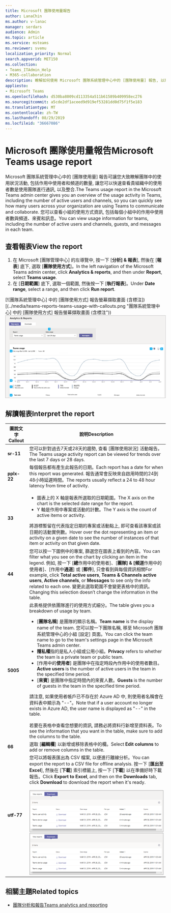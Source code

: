 ```yaml
---
title: Microsoft 團隊使用量報告
author: LanaChin
ms.author: v-lanac
manager: serdars
audience: Admin
ms.topic: article
ms.service: msteams
ms.reviewer: svemu
localization_priority: Normal
search.appverid: MET150
ms.collection:
- Teams_ITAdmin_Help
- M365-collaboration
description: 瞭解如何使用 Microsoft 團隊系統管理中心中的 [團隊使用量] 報告, 以取得貴組織中的小組活動的概覽。
appliesto:
- Microsoft Teams
ms.openlocfilehash: d530ba8009cd113354a511b61589b409958ec276
ms.sourcegitcommit: a5cde2df1aceed9d919ef53281dd0d75f1f5e183
ms.translationtype: MT
ms.contentlocale: zh-TW
ms.lasthandoff: 08/29/2019
ms.locfileid: "36667086"
---
```

# <a name="microsoft-teams-usage-report"></a><span data-ttu-id="3dc80-103">Microsoft 團隊使用量報告</span><span class="sxs-lookup"><span data-stu-id="3dc80-103">Microsoft Teams usage report</span></span>

<span data-ttu-id="3dc80-104">Microsoft 團隊系統管理中心中的 [團隊使用量] 報告可讓您大致瞭解團隊中的使用狀況活動, 包括作用中使用者和頻道的數量, 讓您可以快速查看貴組織中的使用者數是使用團隊進行通訊, 以及整合.</span><span class="sxs-lookup"><span data-stu-id="3dc80-104">The Teams usage report in the Microsoft Teams admin center gives you an overview of the usage activity in Teams, including the number of active users and channels, so you can quickly see how many users across your organization are using Teams to communicate and collaborate.</span></span> <span data-ttu-id="3dc80-105">您可以查看小組的使用方式資訊, 包括每個小組中的作用中使用者數與頻道、來賓和訊息。</span><span class="sxs-lookup"><span data-stu-id="3dc80-105">You can view usage information for  teams, including the number of active users and channels, guests, and messages in each team.</span></span>

## <a name="view-the-report"></a><span data-ttu-id="3dc80-106">查看報表</span><span class="sxs-lookup"><span data-stu-id="3dc80-106">View the report</span></span>

1. <span data-ttu-id="3dc80-107">在 Microsoft [團隊管理中心] 的左導覽中, 按一下 [**分析] & 報表**], 然後在 [**報表**] 底下, 選取 [**團隊使用方式**]。</span><span class="sxs-lookup"><span data-stu-id="3dc80-107">In the left navigation of the Microsoft Teams admin center, click **Analytics & reports**, and then under **Report**, select **Teams usage**.</span></span>
2. <span data-ttu-id="3dc80-108">在 [**日期範圍**] 底下, 選取一個範圍, 然後按一下 [**執行報表**]。</span><span class="sxs-lookup"><span data-stu-id="3dc80-108">Under **Date range**, select a range, and then click **Run report**.</span></span>

<span data-ttu-id="3dc80-109">[![團隊系統管理中心] 中的 [團隊使用方式] 報告螢幕擷取畫面 (含標注])[(../media/teams-reports-teams-usage-with-callouts.png "團隊系統管理中心] 中的 [團隊使用方式] 報告螢幕擷取畫面 (含標注"))</span><span class="sxs-lookup"><span data-stu-id="3dc80-109">![Screen shot of the Teams usage report in the Teams admin center with callouts](../media/teams-reports-teams-usage-with-callouts.png "Screen shot of the Teams usage report in the Teams admin center with callouts")</span></span>

## <a name="interpret-the-report"></a><span data-ttu-id="3dc80-110">解讀報表</span><span class="sxs-lookup"><span data-stu-id="3dc80-110">Interpret the report</span></span>

|<span data-ttu-id="3dc80-111">圖說文字</span><span class="sxs-lookup"><span data-stu-id="3dc80-111">Callout</span></span> |<span data-ttu-id="3dc80-112">說明</span><span class="sxs-lookup"><span data-stu-id="3dc80-112">Description</span></span>  |
|--------|-------------|
|<span data-ttu-id="3dc80-113">**sr-1**</span><span class="sxs-lookup"><span data-stu-id="3dc80-113">**1**</span></span>   |<span data-ttu-id="3dc80-114">您可以針對過去7天或28天的趨勢, 查看 [團隊使用狀況] 活動報告。</span><span class="sxs-lookup"><span data-stu-id="3dc80-114">The Teams usage activity report can be viewed for trends over the last 7 days or 28 days.</span></span> |
|<span data-ttu-id="3dc80-115">**pplx-2**</span><span class="sxs-lookup"><span data-stu-id="3dc80-115">**2**</span></span>   |<span data-ttu-id="3dc80-116">每個報告都有產生此報告的日期。</span><span class="sxs-lookup"><span data-stu-id="3dc80-116">Each report has a date for when this report was generated.</span></span> <span data-ttu-id="3dc80-117">報告通常會反映來自啟用時間的24到48小時延遲時間。</span><span class="sxs-lookup"><span data-stu-id="3dc80-117">The reports usually reflect a 24 to 48 hour latency from time of activity.</span></span> |
|<span data-ttu-id="3dc80-118">**3**</span><span class="sxs-lookup"><span data-stu-id="3dc80-118">**3**</span></span>   |<ul><li><span data-ttu-id="3dc80-119">圖表上的 X 軸是報表所選取的日期範圍。</span><span class="sxs-lookup"><span data-stu-id="3dc80-119">The X axis on the chart is the selected date range for the report.</span></span></li> <li> <span data-ttu-id="3dc80-120">Y 軸是作用中專案或活動的計數。</span><span class="sxs-lookup"><span data-stu-id="3dc80-120">The Y axis is the count of active items or activity.</span></span></li> </ul><span data-ttu-id="3dc80-121">將游標暫留在代表指定日期的專案或活動點上, 即可查看該專案或該日期的活動實例數。</span><span class="sxs-lookup"><span data-stu-id="3dc80-121">Hover over the dot representing an item or activity on a given date to see the number of instances of that item or activity on that given date.</span></span>|
|<span data-ttu-id="3dc80-122">**4**</span><span class="sxs-lookup"><span data-stu-id="3dc80-122">**4**</span></span>   |<span data-ttu-id="3dc80-123">您可以按一下圖例中的專案, 篩選您在圖表上看到的內容。</span><span class="sxs-lookup"><span data-stu-id="3dc80-123">You can filter what you see on the chart by clicking an item in the legend.</span></span> <span data-ttu-id="3dc80-124">例如, 按一下 [**總**作用中的使用者]、[**團隊] & [頻道**作用中的使用者]、[作用中**通道**] 或 [**郵件**], 只會看到與每個資訊相關</span><span class="sxs-lookup"><span data-stu-id="3dc80-124">For example, click  **Total active users**, **Teams & Channels active users**,  **Active channels**, or **Messages** to see only the info related to each one.</span></span> <span data-ttu-id="3dc80-125">變更此選取範圍不會變更表格中的資訊。</span><span class="sxs-lookup"><span data-stu-id="3dc80-125">Changing this selection doesn’t change the information in the table.</span></span> |
|<span data-ttu-id="3dc80-126">**500**</span><span class="sxs-lookup"><span data-stu-id="3dc80-126">**5**</span></span>   |<span data-ttu-id="3dc80-127">此表格提供依團隊進行的使用方式細分。</span><span class="sxs-lookup"><span data-stu-id="3dc80-127">The table gives you a breakdown of usage by team.</span></span> <ul><li><span data-ttu-id="3dc80-128">[**團隊名稱**] 是團隊的顯示名稱。</span><span class="sxs-lookup"><span data-stu-id="3dc80-128">**Team name** is the display name of the team.</span></span> <span data-ttu-id="3dc80-129">您可以按一下團隊名稱, 移至 Microsoft 團隊系統管理中心的小組 [設定] 頁面。</span><span class="sxs-lookup"><span data-stu-id="3dc80-129">You can click the team name to go to the team's settings page in the Microsoft Teams admin center.</span></span> </li> <li><span data-ttu-id="3dc80-130">**隱私權**指的是私人小組或公用小組。</span><span class="sxs-lookup"><span data-stu-id="3dc80-130">**Privacy** refers to whether the team is a private team or public team.</span></span></li> <li><span data-ttu-id="3dc80-131">[作用中的**使用者**] 是團隊中在指定時段內作用中的使用者數目。</span><span class="sxs-lookup"><span data-stu-id="3dc80-131">**Active users** is the number of active users in the team in the specified time period.</span></span></li><li><span data-ttu-id="3dc80-132">[**來賓**] 是團隊中指定時間內的來賓人數。</span><span class="sxs-lookup"><span data-stu-id="3dc80-132">**Guests** is the number of guests in the team in the specified time period.</span></span></li> </li> </ul><span data-ttu-id="3dc80-133">請注意, 如果使用者帳戶已不存在於 Azure AD 中, 則使用者名稱會在資料表中顯示為 "--"。</span><span class="sxs-lookup"><span data-stu-id="3dc80-133">Note that if a user account no longer exists in Azure AD, the user name is displayed as "--" in the table.</span></span> <br><br><span data-ttu-id="3dc80-134">若要在表格中查看您想要的資訊, 請務必將資料行新增至資料表。</span><span class="sxs-lookup"><span data-stu-id="3dc80-134">To see the information that you want in the table, make sure to add the columns to the table.</span></span> |
|<span data-ttu-id="3dc80-135">**6**</span><span class="sxs-lookup"><span data-stu-id="3dc80-135">**6**</span></span>   |<span data-ttu-id="3dc80-136">選取 [**編輯欄**] 以新增或移除表格中的欄。</span><span class="sxs-lookup"><span data-stu-id="3dc80-136">Select **Edit columns** to add or remove columns in the table.</span></span>|
|<span data-ttu-id="3dc80-137">**utf-7**</span><span class="sxs-lookup"><span data-stu-id="3dc80-137">**7**</span></span>   |<span data-ttu-id="3dc80-138">您可以將報表匯出為 CSV 檔案, 以便進行離線分析。</span><span class="sxs-lookup"><span data-stu-id="3dc80-138">You can export the report to a CSV file for offline analysis.</span></span> <span data-ttu-id="3dc80-139">按一下 [**匯出至 Excel**], 然後在 [**下載**] 索引標籤上, 按一下 [**下載**] 以在準備好時下載報告。</span><span class="sxs-lookup"><span data-stu-id="3dc80-139">Click **Export to Excel**, and then on the **Downloads** tab, click **Download** to download the report when it's ready.</span></span><br><br><span data-ttu-id="3dc80-140">![[下載] 索引標籤的螢幕擷取畫面, 顯示已匯出的報告供下載](../media/teams-reports-export-to-csv.png)</span><span class="sxs-lookup"><span data-stu-id="3dc80-140">![Screen shot of the Downloads tab showing exported reports to download](../media/teams-reports-export-to-csv.png)</span></span>|

## <a name="related-topics"></a><span data-ttu-id="3dc80-141">相關主題</span><span class="sxs-lookup"><span data-stu-id="3dc80-141">Related topics</span></span>

- [<span data-ttu-id="3dc80-142">團隊分析和報告</span><span class="sxs-lookup"><span data-stu-id="3dc80-142">Teams analytics and reporting</span></span>](teams-reporting-reference.md)
